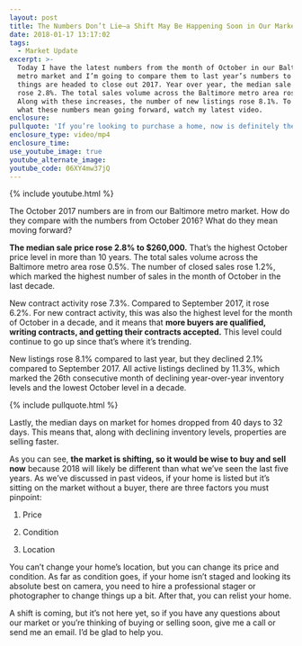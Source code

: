 ```yaml
---
layout: post
title: The Numbers Don’t Lie—a Shift May Be Happening Soon in Our Market
date: 2018-01-17 13:17:02
tags:
  - Market Update
excerpt: >-
  Today I have the latest numbers from the month of October in our Baltimore
  metro market and I’m going to compare them to last year’s numbers to see where
  things are headed to close out 2017. Year over year, the median sale price
  rose 2.8%. The total sales volume across the Baltimore metro area rose 0.5%.
  Along with these increases, the number of new listings rose 8.1%. To find out
  what these numbers mean going forward, watch my latest video.
enclosure:
pullquote: 'If you’re looking to purchase a home, now is definitely the time to do it.'
enclosure_type: video/mp4
enclosure_time:
use_youtube_image: true
youtube_alternate_image:
youtube_code: 06XY4mw37jQ
---
```



{% include youtube.html %}

The October 2017 numbers are in from our Baltimore metro market. How do they compare with the numbers from October 2016? What do they mean moving forward?

**The median sale price rose 2.8% to $260,000.** That’s the highest October price level in more than 10 years. The total sales volume across the Baltimore metro area rose 0.5%. The number of closed sales rose 1.2%, which marked the highest number of sales in the month of October in the last decade.

New contract activity rose 7.3%. Compared to September 2017, it rose 6.2%. For new contract activity, this was also the highest level for the month of October in a decade, and it means that **more buyers are qualified, writing contracts, and getting their contracts accepted.** This level could continue to go up since that’s where it’s trending.

New listings rose 8.1% compared to last year, but they declined 2.1% compared to September 2017. All active listings declined by 11.3%, which marked the 26th consecutive month of declining year-over-year inventory levels and the lowest October level in a decade.

{% include pullquote.html %}

Lastly, the median days on market for homes dropped from 40 days to 32 days. This means that, along with declining inventory levels, properties are selling faster.

As you can see, **the market is shifting, so it would be wise to buy and sell now** because 2018 will likely be different than what we’ve seen the last five years. As we’ve discussed in past videos, if your home is listed but it’s sitting on the market without a buyer, there are three factors you must pinpoint:

1. Price

2. Condition

3. Location

You can’t change your home’s location, but you can change its price and condition. As far as condition goes, if your home isn’t staged and looking its absolute best on camera, you need to hire a professional stager or photographer to change things up a bit. After that, you can relist your home.

A shift is coming, but it’s not here yet, so if you have any questions about our market or you’re thinking of buying or selling soon, give me a call or send me an email. I’d be glad to help you.